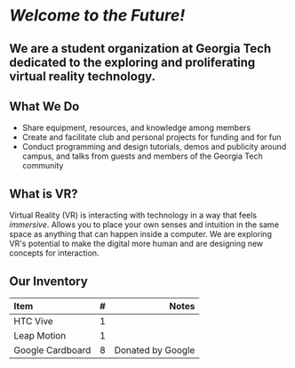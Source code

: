 # _Welcome to the Future!_

## We are a student organization at Georgia Tech dedicated to the exploring and proliferating virtual reality technology.

## What We Do

* Share equipment, resources, and knowledge among members
* Create and facilitate club and personal projects for funding and for fun
* Conduct programming and design tutorials, demos and publicity around campus,
and talks from guests and members of the Georgia Tech community

## What is VR?

Virtual Reality (VR) is interacting with technology in a way that feels _immersive_.  Allows you to place your own senses and intuition in the same space as anything that can happen inside a computer.  We are exploring VR's potential to make the digital more human and are designing new concepts for interaction.


## Our Inventory

Item | # | Notes
:-|:-:|-:
HTC Vive | 1 |
Leap Motion | 1 |
Google Cardboard | 8 | Donated by Google
